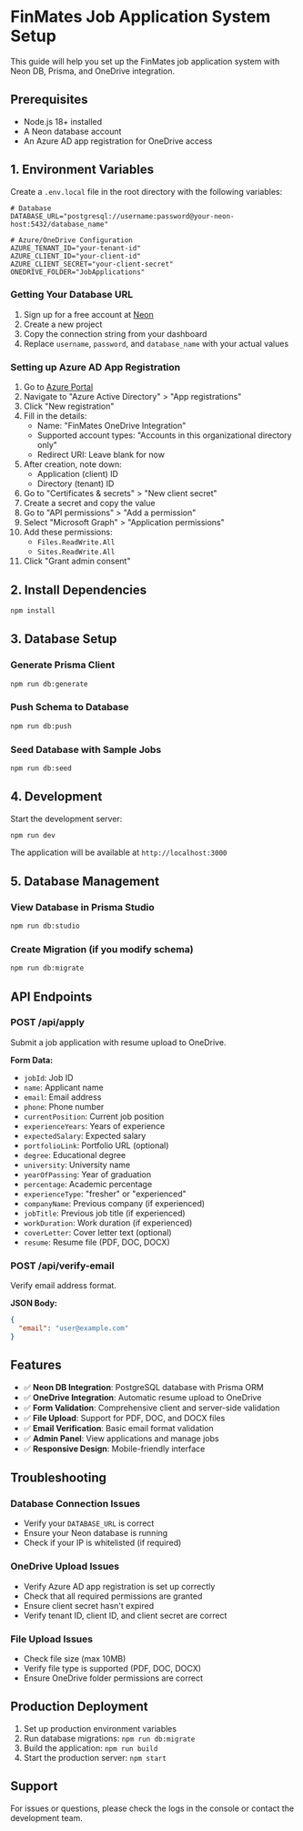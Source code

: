 # FinMates Job Application System Setup

This guide will help you set up the FinMates job application system with Neon DB, Prisma, and OneDrive integration.

## Prerequisites

- Node.js 18+ installed
- A Neon database account
- An Azure AD app registration for OneDrive access

## 1. Environment Variables

Create a `.env.local` file in the root directory with the following variables:

```env
# Database
DATABASE_URL="postgresql://username:password@your-neon-host:5432/database_name"

# Azure/OneDrive Configuration
AZURE_TENANT_ID="your-tenant-id"
AZURE_CLIENT_ID="your-client-id"
AZURE_CLIENT_SECRET="your-client-secret"
ONEDRIVE_FOLDER="JobApplications"
```

### Getting Your Database URL

1. Sign up for a free account at [Neon](https://neon.tech/)
2. Create a new project
3. Copy the connection string from your dashboard
4. Replace `username`, `password`, and `database_name` with your actual values

### Setting up Azure AD App Registration

1. Go to [Azure Portal](https://portal.azure.com/)
2. Navigate to "Azure Active Directory" > "App registrations"
3. Click "New registration"
4. Fill in the details:
   - Name: "FinMates OneDrive Integration"
   - Supported account types: "Accounts in this organizational directory only"
   - Redirect URI: Leave blank for now
5. After creation, note down:
   - Application (client) ID
   - Directory (tenant) ID
6. Go to "Certificates & secrets" > "New client secret"
7. Create a secret and copy the value
8. Go to "API permissions" > "Add a permission"
9. Select "Microsoft Graph" > "Application permissions"
10. Add these permissions:
    - `Files.ReadWrite.All`
    - `Sites.ReadWrite.All`
11. Click "Grant admin consent"

## 2. Install Dependencies

```bash
npm install
```

## 3. Database Setup

### Generate Prisma Client
```bash
npm run db:generate
```

### Push Schema to Database
```bash
npm run db:push
```

### Seed Database with Sample Jobs
```bash
npm run db:seed
```

## 4. Development

Start the development server:

```bash
npm run dev
```

The application will be available at `http://localhost:3000`

## 5. Database Management

### View Database in Prisma Studio
```bash
npm run db:studio
```

### Create Migration (if you modify schema)
```bash
npm run db:migrate
```

## API Endpoints

### POST /api/apply
Submit a job application with resume upload to OneDrive.

**Form Data:**
- `jobId`: Job ID
- `name`: Applicant name
- `email`: Email address
- `phone`: Phone number
- `currentPosition`: Current job position
- `experienceYears`: Years of experience
- `expectedSalary`: Expected salary
- `portfolioLink`: Portfolio URL (optional)
- `degree`: Educational degree
- `university`: University name
- `yearOfPassing`: Year of graduation
- `percentage`: Academic percentage
- `experienceType`: "fresher" or "experienced"
- `companyName`: Previous company (if experienced)
- `jobTitle`: Previous job title (if experienced)
- `workDuration`: Work duration (if experienced)
- `coverLetter`: Cover letter text (optional)
- `resume`: Resume file (PDF, DOC, DOCX)

### POST /api/verify-email
Verify email address format.

**JSON Body:**
```json
{
  "email": "user@example.com"
}
```

## Features

- ✅ **Neon DB Integration**: PostgreSQL database with Prisma ORM
- ✅ **OneDrive Integration**: Automatic resume upload to OneDrive
- ✅ **Form Validation**: Comprehensive client and server-side validation
- ✅ **File Upload**: Support for PDF, DOC, and DOCX files
- ✅ **Email Verification**: Basic email format validation
- ✅ **Admin Panel**: View applications and manage jobs
- ✅ **Responsive Design**: Mobile-friendly interface

## Troubleshooting

### Database Connection Issues
- Verify your `DATABASE_URL` is correct
- Ensure your Neon database is running
- Check if your IP is whitelisted (if required)

### OneDrive Upload Issues
- Verify Azure AD app registration is set up correctly
- Check that all required permissions are granted
- Ensure client secret hasn't expired
- Verify tenant ID, client ID, and client secret are correct

### File Upload Issues
- Check file size (max 10MB)
- Verify file type is supported (PDF, DOC, DOCX)
- Ensure OneDrive folder permissions are correct

## Production Deployment

1. Set up production environment variables
2. Run database migrations: `npm run db:migrate`
3. Build the application: `npm run build`
4. Start the production server: `npm start`

## Support

For issues or questions, please check the logs in the console or contact the development team.
